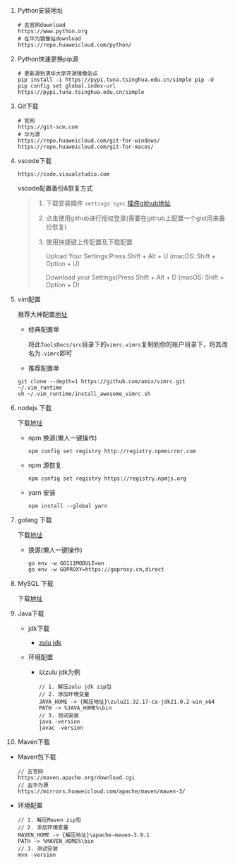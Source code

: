 1. Python安装地址

   ```shell
   # 去官网download
   https://www.python.org
   # 在华为镜像站download
   https://repo.huaweicloud.com/python/
   ```

2. Python快速更换pip源

   ```shell
   # 更新源到清华大学开源镜像站点
   pip install -i https://pypi.tuna.tsinghua.edu.cn/simple pip -U
   pip config set global.index-url https://pypi.tuna.tsinghua.edu.cn/simple
   ```

3. Git下载

   ```shell
   # 官网
   https://git-scm.com
   # 华为源
   https://repo.huaweicloud.com/git-for-windows/
   https://repo.huaweicloud.com/git-for-macos/
   ```

4. vscode下载

   ```shell
   https://code.visualstudio.com
   ```

   vscode配置备份&恢复方式

   > 1. 下载安装插件 `settings sync` [插件github地址](https://github.com/shanalikhan/code-settings-sync)
   >
   > 2. 点击使用github进行授权登录(需要在github上配置一个gist用来备份恢复)
   >
   > 3. 使用快捷键上传配置及下载配置
   >
   >    Upload Your Settings:Press Shift + Alt + U (macOS: Shift + Option + U)
   >
   >    Download your Settings(Press Shift + Alt + D (macOS: Shift + Option + D)
   >
   >

5. vim配置

   推荐大神配置[地址](https://github.com/amix/vimrc)

   - 经典配置单

     将此`ToolsDocs/src`目录下的`vimrc.vimrc`复制到你的账户目录下，将其改名为`.vimrc`即可

   - 推荐配置单
   
   ```shell
   git clone --depth=1 https://github.com/amix/vimrc.git ~/.vim_runtime
   sh ~/.vim_runtime/install_awesome_vimrc.sh
   ```
   
6. nodejs 下载

   下载[地址](https://nodejs.org/en/)

   - npm 换源(懒人一键操作)

      ```shell
      npm config set registry http://registry.npmmirror.com
      ```
   
   - npm 源恢复

      ```shell
      npm config set registry https://registry.npmjs.org
      ```
   
   - yarn 安装

      ```shell
      npm install --global yarn
      ```

7. golang 下载

   下载[地址](https://golang.google.cn/dl/)

   - 换源(懒人一键操作)

      ```shell
      go env -w GO111MODULE=on
      go env -w GOPROXY=https://goproxy.cn,direct
      ```
   
8. MySQL 下载

   下载[地址](https://dev.mysql.com/downloads/)

9. Java下载

   - jdk下载
      - [zulu jdk](https://www.azul.com/downloads/#zulu)

   - 环境配置
      - 以zulu jdk为例
         ```shell
         // 1. 解压zulu jdk zip包
         // 2. 添加环境变量
         JAVA_HOME -> {解压地址}\zulu21.32.17-ca-jdk21.0.2-win_x64
         PATH -> %JAVA_HOME%\bin
         // 3. 测试安装
         java -version
         javac -version
         ```

10. Maven下载

   - Maven包下载
      ```shell
      // 去官网
      https://maven.apache.org/download.cgi
      // 去华为源
      https://mirrors.huaweicloud.com/apache/maven/maven-3/
      ```

   - 环境配置
      ```shell
      // 1. 解压Maven zip包
      // 2. 添加环境变量
      MAVEN_HOME -> {解压地址}\apache-maven-3.9.1
      PATH -> %MAVEN_HOME%\bin
      // 3. 测试安装
      mvn -version
      ```

